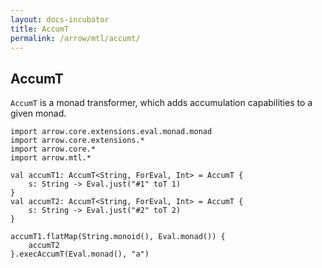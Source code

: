```yaml
---
layout: docs-incubator
title: AccumT
permalink: /arrow/mtl/accumt/
---
```


## AccumT

`AccumT` is a monad transformer, which adds accumulation capabilities to a given monad.

```kotlin:ank
import arrow.core.extensions.eval.monad.monad
import arrow.core.extensions.*
import arrow.core.*
import arrow.mtl.*

val accumT1: AccumT<String, ForEval, Int> = AccumT {
    s: String -> Eval.just("#1" toT 1)
}
val accumT2: AccumT<String, ForEval, Int> = AccumT {
    s: String -> Eval.just("#2" toT 2)
}

accumT1.flatMap(String.monoid(), Eval.monad()) {
    accumT2
}.execAccumT(Eval.monad(), "a")
```
